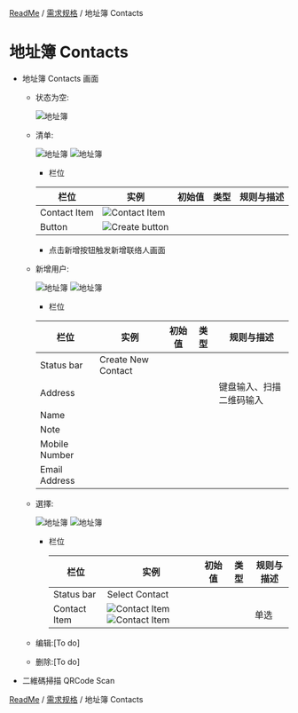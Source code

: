 [ReadMe](../README.md) / [需求规格](../requirements.md) / 地址簿 Contacts

# 地址簿 Contacts

* 地址簿 Contacts 画面

	* 状态为空:
	
		![地址簿](../assets/screen-id-contacts-empty.png)

	* 清单:

		![地址簿](../assets/screen-id-contacts.png)
		![地址簿](../assets/screen-id-contacts-list.png)

		* 栏位

		栏位 | 实例 | 初始值 | 类型 | 规则与描述
		------------- | ------------- | ------------- | ------------- | -------------
		Contact Item | ![Contact Item](../assets/contacts-list-item.png) | | |
		Button | ![Create button](../assets/btn-create.png) | | | 

		* 点击新增按钮触发新增联络人画面


	* 新增用户:

		![地址簿](../assets/screen-contacts-create.png)
		![地址簿](../assets/screen-contacts-create-type.png)

		
		* 栏位

		栏位 | 实例 | 初始值 | 类型 | 规则与描述
		------------- | ------------- | ------------- | ------------- | -------------
		Status bar | Create New Contact | | | 
		Address |  | | | 键盘输入、扫描二维码输入
		Name |  | | | 
		Note |  | | | 
		Mobile Number |  | | | 
		Email Address |  | | | 

  * 選擇:
		
  	![地址簿](../assets/screen-contacts-select.png)
  	![地址簿](../assets/screen-contacts-selected.png)

  	* 栏位

		栏位 | 实例 | 初始值 | 类型 | 规则与描述
		------------- | ------------- | ------------- | ------------- | -------------
		Status bar | Select Contact | | | 
		Contact Item | ![Contact Item](../assets/contacts-list-item.png) ![Contact Item](../assets/contacts-list-item-active.png) | | | 单选
  
  * 编辑:[To do]

  * 删除:[To do]
  
* 二維碼掃描 QRCode Scan

[ReadMe](../README.md) / [需求规格](../requirements.md) / 地址簿 Contacts